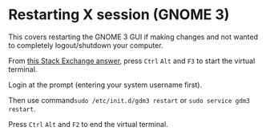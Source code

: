 # Restarting X session (GNOME 3) #

This covers restarting the GNOME 3 GUI if making changes and not wanted to completely logout/shutdown your computer.

From [this Stack Exchange answer](https://unix.stackexchange.com/a/87195), press `Ctrl` `Alt` and `F3` to start the virtual terminal.

Login at the prompt (entering your system username first).

Then use command`sudo /etc/init.d/gdm3 restart` or `sudo service gdm3 restart`.

Press `Ctrl` `Alt` and `F2` to end the virtual terminal.
